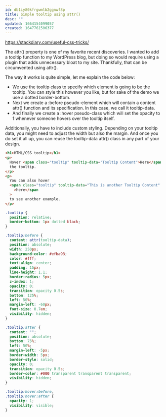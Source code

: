 ```yaml
---
id: db1iy80kfrgwmlb2ggnwf8p
title: Simple tooltip using attr()
desc: ""
updated: 1664154099057
created: 1647761506377
---
```


https://stackdiary.com/useful-css-tricks/

The attr() property is one of my favorite recent discoveries. I wanted to add a tooltip function to my WordPress blog, but doing so would require using a plugin that adds unnecessary bloat to my site. Thankfully, that can be circumvented using attr().

The way it works is quite simple, let me explain the code below:

- We use the tooltip class to specify which element is going to be the tooltip. You can style this however you like, but for sake of the demo we use a dotted border-bottom.
- Next we create a :before pseudo-element which will contain a content attr() function and its specification. In this case, we call it tooltip-data.
- And finally we create a :hover pseudo-class which will set the opacity to 1 whenever someone hovers over the tooltip itself.

Additionally, you have to include custom styling. Depending on your tooltip data, you might need to adjust the width but also the margin. And once you do set it all up, you can reuse the tooltip-data attr() class in any part of your design.

```html
<h1>HTML/CSS tooltip</h1>
<p>
  Hover <span class="tooltip" tooltip-data="Tooltip Content">Here</span> to see
  the tooltip.
</p>
<p>
  You can also hover
  <span class="tooltip" tooltip-data="This is another Tooltip Content"
    >here</span
  >
  to see another example.
</p>
```

```css
.tooltip {
  position: relative;
  border-bottom: 1px dotted black;
}

.tooltip:before {
  content: attr(tooltip-data);
  position: absolute;
  width: 250px;
  background-color: #efba93;
  color: #fff;
  text-align: center;
  padding: 15px;
  line-height: 1.1;
  border-radius: 5px;
  z-index: 1;
  opacity: 0;
  transition: opacity 0.5s;
  bottom: 125%;
  left: 50%;
  margin-left: -60px;
  font-size: 0.7em;
  visibility: hidden;
}

.tooltip:after {
  content: "";
  position: absolute;
  bottom: 75%;
  left: 50%;
  margin-left: -5px;
  border-width: 5px;
  border-style: solid;
  opacity: 0;
  transition: opacity 0.5s;
  border-color: #000 transparent transparent transparent;
  visibility: hidden;
}

.tooltip:hover:before,
.tooltip:hover:after {
  opacity: 1;
  visibility: visible;
}
```
